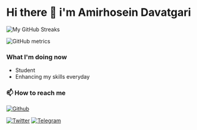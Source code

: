 # Hi there 👋 i'm Amirhosein Davatgari

![My GitHub Streaks](https://github-readme-streak-stats.herokuapp.com/?user=amirhoseindavat)

![GitHub metrics](https://metrics.lecoq.io/amirhoseindavat)

### What I'm doing now

-  Student
-  Enhancing my skills everyday



### 📫 How to reach me


[![Github](https://img.shields.io/badge/Github-amirhoseindavat-555?style=flat-square&logo=github&logoColor=eee&labelColor=222)](https://github.com/ahangarha)


[![Twitter](https://img.shields.io/badge/-@amirhoseindavat-555?style=flat-square&logo=Twitter&logoColor=eee&labelColor=blue)](https://twitter.com/amirhoseindavat)
[![Telegram](https://img.shields.io/badge/-@amirhoseindavat-555?style=flat-square&logo=Telegram&logoColor=eee&labelColor=blue)](https://t.me/amirhoseindavat)


